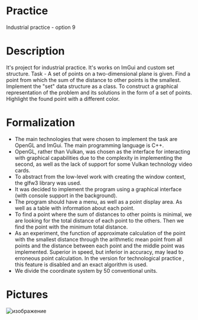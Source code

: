 # Practice
Industrial practice - option 9

# Description
It's project for industrial practice. It's works on ImGui and custom set structure. Task - A set of points on a two-dimensional plane is given. Find a point from which the sum of the distance to other points is the smallest. Implement the "set" data structure as a class. To construct a graphical representation of the problem and its solutions in the form of a set of points. Highlight the found point with a different color.
# Formalization
+ The main technologies that were chosen to implement
the task are OpenGL and ImGui. The main
programming language is C++.
+ OpenGL, rather than Vulkan, was chosen as the interface for interacting with graphical
capabilities due
to the complexity in implementing the second, as well as the lack of support
for some Vulkan technology video cards.
+ To abstract from the low-level work with creating
the window context, the glfw3 library was used.
+ It was decided to implement the program using
a graphical interface (with console support in
the background).
+ The program should have a menu, as well
as a point display area. As well as a table with information about each point.
+ To find a point where the sum of distances to other
points is minimal, we are looking for the total distance of each point to
the others. Then we find the point with the minimum total
distance.
+ As an experiment, the function
of approximate calculation of the point with the smallest distance
through the arithmetic mean point from all points and the distance
between each point and the middle point was implemented. Superior in speed,
but inferior in accuracy, may lead to erroneous
point calculation. In the version for technological practice
, this feature is disabled and an exact algorithm is used.
+ We divide the coordinate system by 50 conventional units.
# Pictures
![изображение](https://user-images.githubusercontent.com/45638806/181905778-cda63860-8185-4aa2-9bf4-69c1d69a536b.png)
